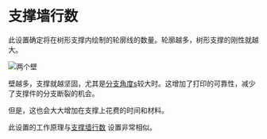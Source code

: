 支撑墙行数
====
此设置确定将在树形支撑内绘制的轮廓线的数量。轮廓越多，树形支撑的刚性就越大。

![两个壁](../images/support_tree_wall_count.png)

壁越多，支撑就越坚固，尤其是[分支角度s](../support/support_tree_angle.md)较大时。这增加了打印的可靠性，减少了支撑件的分支断裂的机会。

但是，这也会大大增加在支撑上花费的时间和材料。

此设置的工作原理与[支撑墙行数](../support/support_wall_count.md) 设置非常相似。
